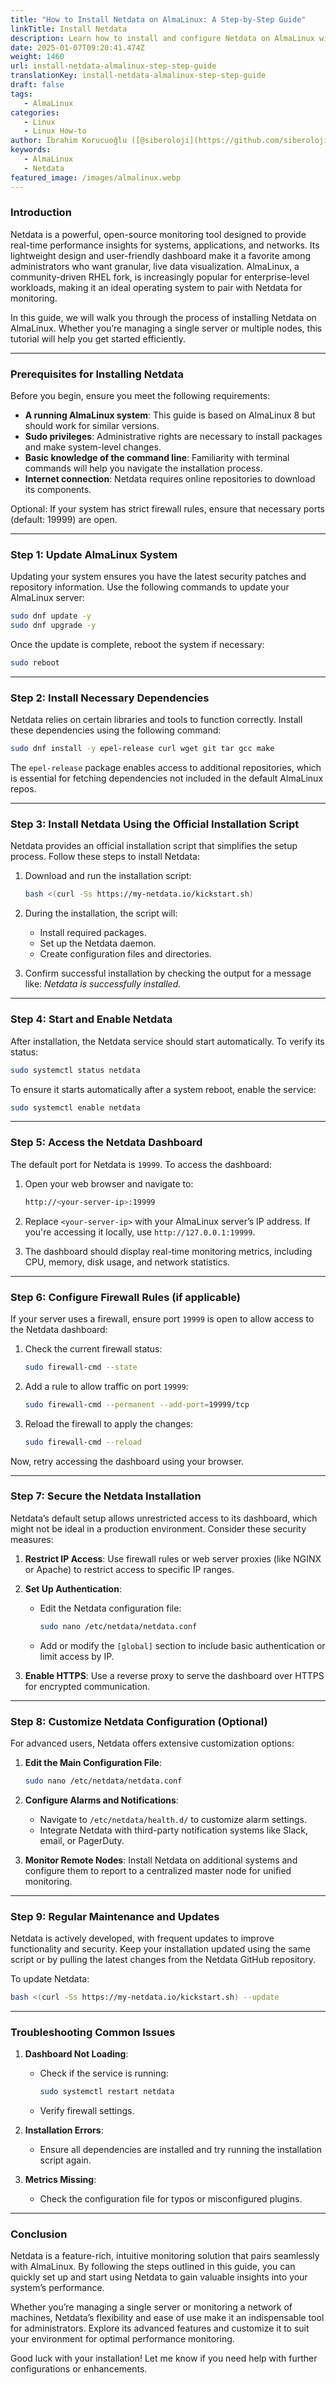 ```yaml
---
title: "How to Install Netdata on AlmaLinux: A Step-by-Step Guide"
linkTitle: Install Netdata
description: Learn how to install and configure Netdata on AlmaLinux with this comprehensive guide. Follow our step-by-step instructions to set up real-time monitoring for your systems.
date: 2025-01-07T09:20:41.474Z
weight: 1460
url: install-netdata-almalinux-step-step-guide
translationKey: install-netdata-almalinux-step-step-guide
draft: false
tags:
   - AlmaLinux
categories:
   - Linux
   - Linux How-to
author: İbrahim Korucuoğlu ([@siberoloji](https://github.com/siberoloji))
keywords:
   - AlmaLinux
   - Netdata
featured_image: /images/almalinux.webp
---
```

### Introduction

Netdata is a powerful, open-source monitoring tool designed to provide real-time performance insights for systems, applications, and networks. Its lightweight design and user-friendly dashboard make it a favorite among administrators who want granular, live data visualization. AlmaLinux, a community-driven RHEL fork, is increasingly popular for enterprise-level workloads, making it an ideal operating system to pair with Netdata for monitoring.

In this guide, we will walk you through the process of installing Netdata on AlmaLinux. Whether you’re managing a single server or multiple nodes, this tutorial will help you get started efficiently.

---

### **Prerequisites for Installing Netdata**

Before you begin, ensure you meet the following requirements:

- **A running AlmaLinux system**: This guide is based on AlmaLinux 8 but should work for similar versions.
- **Sudo privileges**: Administrative rights are necessary to install packages and make system-level changes.
- **Basic knowledge of the command line**: Familiarity with terminal commands will help you navigate the installation process.
- **Internet connection**: Netdata requires online repositories to download its components.

Optional: If your system has strict firewall rules, ensure that necessary ports (default: 19999) are open.

---

### **Step 1: Update AlmaLinux System**

Updating your system ensures you have the latest security patches and repository information. Use the following commands to update your AlmaLinux server:

```bash
sudo dnf update -y
sudo dnf upgrade -y
```

Once the update is complete, reboot the system if necessary:

```bash
sudo reboot
```

---

### **Step 2: Install Necessary Dependencies**

Netdata relies on certain libraries and tools to function correctly. Install these dependencies using the following command:

```bash
sudo dnf install -y epel-release curl wget git tar gcc make
```

The `epel-release` package enables access to additional repositories, which is essential for fetching dependencies not included in the default AlmaLinux repos.

---

### **Step 3: Install Netdata Using the Official Installation Script**

Netdata provides an official installation script that simplifies the setup process. Follow these steps to install Netdata:

1. Download and run the installation script:

   ```bash
   bash <(curl -Ss https://my-netdata.io/kickstart.sh)
   ```

2. During the installation, the script will:
   - Install required packages.
   - Set up the Netdata daemon.
   - Create configuration files and directories.

3. Confirm successful installation by checking the output for a message like:
   *Netdata is successfully installed.*

---

### **Step 4: Start and Enable Netdata**

After installation, the Netdata service should start automatically. To verify its status:

```bash
sudo systemctl status netdata
```

To ensure it starts automatically after a system reboot, enable the service:

```bash
sudo systemctl enable netdata
```

---

### **Step 5: Access the Netdata Dashboard**

The default port for Netdata is `19999`. To access the dashboard:

1. Open your web browser and navigate to:

   ```bash
   http://<your-server-ip>:19999
   ```

2. Replace `<your-server-ip>` with your AlmaLinux server’s IP address. If you're accessing it locally, use `http://127.0.0.1:19999`.

3. The dashboard should display real-time monitoring metrics, including CPU, memory, disk usage, and network statistics.

---

### **Step 6: Configure Firewall Rules (if applicable)**

If your server uses a firewall, ensure port `19999` is open to allow access to the Netdata dashboard:

1. Check the current firewall status:

   ```bash
   sudo firewall-cmd --state
   ```

2. Add a rule to allow traffic on port `19999`:

   ```bash
   sudo firewall-cmd --permanent --add-port=19999/tcp
   ```

3. Reload the firewall to apply the changes:

   ```bash
   sudo firewall-cmd --reload
   ```

Now, retry accessing the dashboard using your browser.

---

### **Step 7: Secure the Netdata Installation**

Netdata’s default setup allows unrestricted access to its dashboard, which might not be ideal in a production environment. Consider these security measures:

1. **Restrict IP Access**: Use firewall rules or web server proxies (like NGINX or Apache) to restrict access to specific IP ranges.

2. **Set Up Authentication**:
   - Edit the Netdata configuration file:

     ```bash
     sudo nano /etc/netdata/netdata.conf
     ```

   - Add or modify the `[global]` section to include basic authentication or limit access by IP.

3. **Enable HTTPS**:
   Use a reverse proxy to serve the dashboard over HTTPS for encrypted communication.

---

### **Step 8: Customize Netdata Configuration (Optional)**

For advanced users, Netdata offers extensive customization options:

1. **Edit the Main Configuration File**:

   ```bash
   sudo nano /etc/netdata/netdata.conf
   ```

2. **Configure Alarms and Notifications**:
   - Navigate to `/etc/netdata/health.d/` to customize alarm settings.
   - Integrate Netdata with third-party notification systems like Slack, email, or PagerDuty.

3. **Monitor Remote Nodes**:
   Install Netdata on additional systems and configure them to report to a centralized master node for unified monitoring.

---

### **Step 9: Regular Maintenance and Updates**

Netdata is actively developed, with frequent updates to improve functionality and security. Keep your installation updated using the same script or by pulling the latest changes from the Netdata GitHub repository.

To update Netdata:

```bash
bash <(curl -Ss https://my-netdata.io/kickstart.sh) --update
```

---

### **Troubleshooting Common Issues**

1. **Dashboard Not Loading**:
   - Check if the service is running:

     ```bash
     sudo systemctl restart netdata
     ```

   - Verify firewall settings.

2. **Installation Errors**:
   - Ensure all dependencies are installed and try running the installation script again.

3. **Metrics Missing**:
   - Check the configuration file for typos or misconfigured plugins.

---

### **Conclusion**

Netdata is a feature-rich, intuitive monitoring solution that pairs seamlessly with AlmaLinux. By following the steps outlined in this guide, you can quickly set up and start using Netdata to gain valuable insights into your system’s performance.

Whether you’re managing a single server or monitoring a network of machines, Netdata’s flexibility and ease of use make it an indispensable tool for administrators. Explore its advanced features and customize it to suit your environment for optimal performance monitoring.

Good luck with your installation! Let me know if you need help with further configurations or enhancements.
